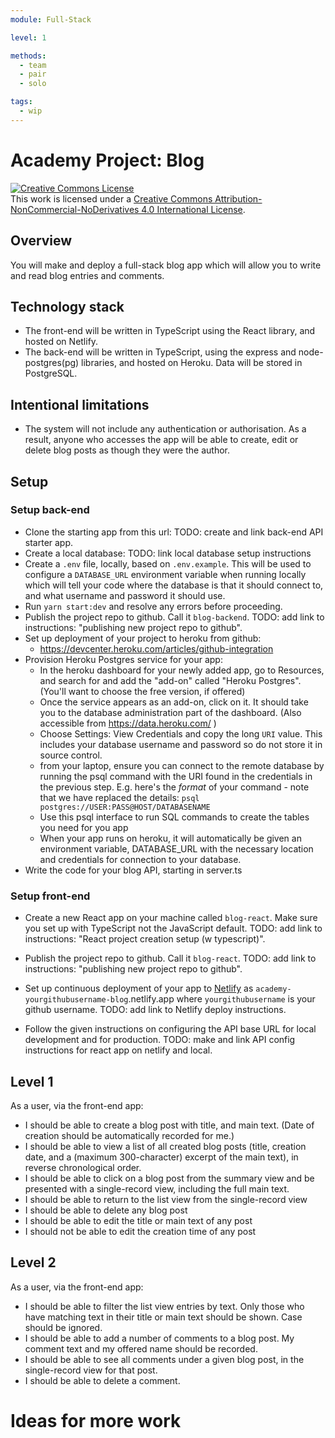 ```yaml
---
module: Full-Stack

level: 1

methods:
  - team
  - pair
  - solo

tags:
  - wip
---
```


# Academy Project: Blog

<a rel="license" href="http://creativecommons.org/licenses/by-nc-nd/4.0/"><img alt="Creative Commons License" style="border-width:0" src="https://i.creativecommons.org/l/by-nc-nd/4.0/88x31.png" /></a><br />This work is licensed under a <a rel="license" href="http://creativecommons.org/licenses/by-nc-nd/4.0/">Creative Commons Attribution-NonCommercial-NoDerivatives 4.0 International License</a>.

## Overview

You will make and deploy a full-stack blog app which will allow you to write and read blog entries and comments.

## Technology stack

- The front-end will be written in TypeScript using the React library, and hosted on Netlify.
- The back-end will be written in TypeScript, using the express and node-postgres(pg) libraries, and hosted on Heroku. Data will be stored in PostgreSQL.

## Intentional limitations

- The system will not include any authentication or authorisation. As a result, anyone who accesses the app will be able to create, edit or delete blog posts as though they were the author.

## Setup

### Setup back-end

- Clone the starting app from this url: TODO: create and link back-end API starter app.
- Create a local database: TODO: link local database setup instructions
- Create a `.env` file, locally, based on `.env.example`. This will be used to configure a `DATABASE_URL` environment variable when running locally which will tell your code where the database is that it should connect to, and what username and password it should use.
- Run `yarn start:dev` and resolve any errors before proceeding.
- Publish the project repo to github. Call it `blog-backend`. TODO: add link to instructions: "publishing new project repo to github".
- Set up deployment of your project to heroku from github:
  - https://devcenter.heroku.com/articles/github-integration
- Provision Heroku Postgres service for your app:
  - In the heroku dashboard for your newly added app, go to Resources, and search for and add the "add-on" called "Heroku Postgres". (You'll want to choose the free version, if offered)
  - Once the service appears as an add-on, click on it. It should take you to the database administration part of the dashboard. (Also accessible from https://data.heroku.com/ )
  - Choose Settings: View Credentials and copy the long `URI` value. This includes your database username and password so do not store it in source control.
  - from your laptop, ensure you can connect to the remote database by running the psql command with the URI found in the credentials in the previous step. E.g. here's the _format_ of your command - note that we have replaced the details:
    `psql postgres://USER:PASS@HOST/DATABASENAME`
  - Use this psql interface to run SQL commands to create the tables you need for you app
  - When your app runs on heroku, it will automatically be given an environment variable, DATABASE_URL with the necessary location and credentials for connection to your database.
- Write the code for your blog API, starting in server.ts

### Setup front-end

- Create a new React app on your machine called `blog-react`. Make sure you set up with TypeScript not the JavaScript default. TODO: add link to instructions: "React project creation setup (w typescript)".

- Publish the project repo to github. Call it `blog-react`. TODO: add link to instructions: "publishing new project repo to github".

- Set up continuous deployment of your app to [Netlify](https://netlify.app/) as `academy-yourgithubusername-blog`.netlify.app where `yourgithubusername` is your github username. TODO: add link to Netlify deploy instructions.

- Follow the given instructions on configuring the API base URL for local development and for production. TODO: make and link API config instructions for react app on netlify and local.

## Level 1

As a user, via the front-end app:

- I should be able to create a blog post with title, and main text. (Date of creation should be automatically recorded for me.)
- I should be able to view a list of all created blog posts (title, creation date, and a (maximum 300-character) excerpt of the main text), in reverse chronological order.
- I should be able to click on a blog post from the summary view and be presented with a single-record view, including the full main text.
- I should be able to return to the list view from the single-record view
- I should be able to delete any blog post
- I should be able to edit the title or main text of any post
- I should not be able to edit the creation time of any post

## Level 2

As a user, via the front-end app:

- I should be able to filter the list view entries by text. Only those who have matching text in their title or main text should be shown. Case should be ignored.
- I should be able to add a number of comments to a blog post. My comment text and my offered name should be recorded.
- I should be able to see all comments under a given blog post, in the single-record view for that post.
- I should be able to delete a comment.

# Ideas for more work
